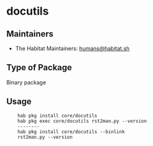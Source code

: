 # docutils

## Maintainers

* The Habitat Maintainers: <humans@habitat.sh>

## Type of Package

Binary package

## Usage

```
    hab pkg install core/docutils
    hab pkg exec core/docutils rst2man.py --version
    --------
    hab pkg install core/docutils --binlink
    rst2man.py --version
```
